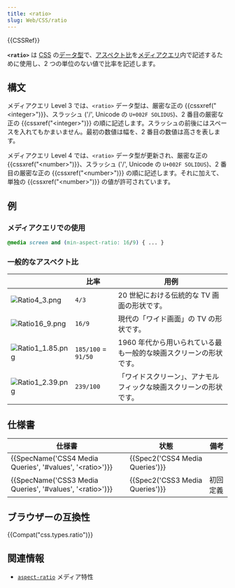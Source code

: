 ```yaml
---
title: <ratio>
slug: Web/CSS/ratio
---
```

{{CSSRef}}

**`<ratio>`** は [CSS](/ja/docs/Web/CSS) の[データ型](/ja/docs/Web/CSS/CSS_Types)で、[アスペクト比](/ja/docs/Web/CSS/@media/aspect-ratio)を[メディアクエリ](/ja/docs/Web/CSS/Media_Queries)内で記述するために使用し、2 つの単位のない値で比率を記述します。

## 構文

メディアクエリ Level 3 では、`<ratio>` データ型は、厳密な正の {{cssxref("&lt;integer&gt;")}}、スラッシュ ('/', Unicode の `U+002F SOLIDUS`)、2 番目の厳密な正の {{cssxref("&lt;integer&gt;")}} の順に記述します。スラッシュの前後にはスペースを入れてもかまいません。最初の数値は幅を、2 番目の数値は高さを表します。

メディアクエリ Level 4 では、`<ratio>` データ型が更新され、厳密な正の {{cssxref("&lt;number&gt;")}}、スラッシュ ('/', Unicode の `U+002F SOLIDUS`)、2 番目の厳密な正の {{cssxref("&lt;number&gt;")}} の順に記述します。それに加えて、単独の {{cssxref("&lt;number&gt;")}} の値が許可されています。

## 例

### メディアクエリでの使用

```css
@media screen and (min-aspect-ratio: 16/9) { ... }
```

### 一般的なアスペクト比

|                                                            | 比率                | 用例                                                               |
| ---------------------------------------------------------- | ------------------- | ------------------------------------------------------------------ |
| ![Ratio4_3.png](/@api/deki/files/5714/=Ratio4_3.png)       | `4/3`               | 20 世紀における伝統的な TV 画面の形状です。                        |
| ![Ratio16_9.png](/@api/deki/files/5711/=Ratio16_9.png)     | `16/9`              | 現代の「ワイド画面」の TV の形状です。                             |
| ![Ratio1_1.85.png](/@api/deki/files/5712/=Ratio1_1.85.png) | `185/100` = `91/50` | 1960 年代から用いられている最も一般的な映画スクリーンの形状です。  |
| ![Ratio1_2.39.png](/@api/deki/files/5713/=Ratio1_2.39.png) | `239/100`           | 「ワイドスクリーン」、アナモルフィックな映画スクリーンの形状です。 |

## 仕様書

| 仕様書                                                                               | 状態                                     | 備考     |
| ------------------------------------------------------------------------------------ | ---------------------------------------- | -------- |
| {{SpecName('CSS4 Media Queries', '#values', '&lt;ratio&gt;')}} | {{Spec2('CSS4 Media Queries')}} |          |
| {{SpecName('CSS3 Media Queries', '#values', '&lt;ratio&gt;')}} | {{Spec2('CSS3 Media Queries')}} | 初回定義 |

## ブラウザーの互換性

{{Compat("css.types.ratio")}}

## 関連情報

- [`aspect-ratio`](/ja/docs/Web/CSS/@media/aspect-ratio) メディア特性
